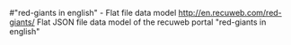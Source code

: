 #"red-giants in english" - Flat file data model
http://en.recuweb.com/red-giants/
Flat JSON file data model of the recuweb portal "red-giants in english"
